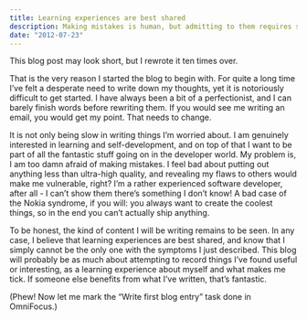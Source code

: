```yaml
---
title: Learning experiences are best shared
description: Making mistakes is human, but admitting to them requires so much courage.
date: "2012-07-23"
---
```


This blog post may look short, but I rewrote it ten times over.

That is the very reason I started the blog to begin with. For quite a long time I’ve felt a desperate need to write down my thoughts, yet it is notoriously difficult to get started. I have always been a bit of a perfectionist, and I can barely finish words before rewriting them. If you would see me writing an email, you would get my point. That needs to change.

It is not only being slow in writing things I’m worried about. I am genuinely interested in learning and self-development, and on top of that I want to be part of all the fantastic stuff going on in the developer world. My problem is, I am too damn afraid of making mistakes. I feel bad about putting out anything less than ultra-high quality, and revealing my flaws to others would make me vulnerable, right? I’m a rather experienced software developer, after all - I can’t show them there’s something I don’t know! A bad case of the Nokia syndrome, if you will: you always want to create the coolest things, so in the end you can’t actually ship anything.

To be honest, the kind of content I will be writing remains to be seen. In any case, I believe that learning experiences are best shared, and know that I simply cannot be the only one with the symptoms I just described. This blog will probably be as much about attempting to record things I’ve found useful or interesting, as a learning experience about myself and what makes me tick. If someone else benefits from what I’ve written, that’s fantastic.

(Phew! Now let me mark the “Write first blog entry” task done in OmniFocus.)

